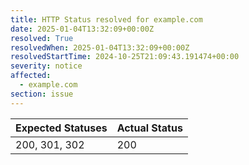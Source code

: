 ```yaml
---
title: HTTP Status resolved for example.com
date: 2025-01-04T13:32:09+00:00Z
resolved: True
resolvedWhen: 2025-01-04T13:32:09+00:00Z
resolvedStartTime: 2024-10-25T21:09:43.191474+00:00
severity: notice
affected:
  - example.com
section: issue
---
```


| Expected Statuses | Actual Status  |
|-------------------|----------------|
| 200, 301, 302 | 200 |
